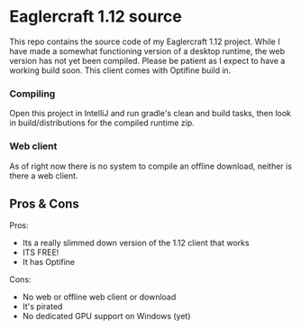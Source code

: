 # Eaglercraft 1.12 source

This repo contains the source code of my Eaglercraft 1.12 project. While I have made a somewhat functioning version of a desktop runtime, the web version has not yet been compiled. Please be patient as I expect to have a working build soon.
This client comes with Optifine build in.

### Compiling

Open this project in IntelliJ and run gradle's clean and build tasks, then look in build/distributions for the compiled runtime zip.

### Web client
As of right now there is no system to compile an offline download, neither is there a web client.

## Pros & Cons

Pros:
- Its a really slimmed down version of the 1.12 client that works
- ITS FREE!
- It has Optifine

Cons:
- No web or offline web client or download
- It's pirated
- No dedicated GPU support on Windows (yet)
